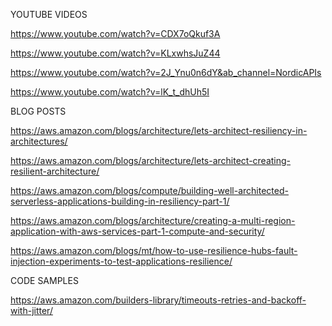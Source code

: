YOUTUBE VIDEOS

https://www.youtube.com/watch?v=CDX7oQkuf3A

https://www.youtube.com/watch?v=KLxwhsJuZ44

https://www.youtube.com/watch?v=2J_Ynu0n6dY&ab_channel=NordicAPIs

https://www.youtube.com/watch?v=lK_t_dhUh5I

BLOG POSTS

https://aws.amazon.com/blogs/architecture/lets-architect-resiliency-in-architectures/

https://aws.amazon.com/blogs/architecture/lets-architect-creating-resilient-architecture/

https://aws.amazon.com/blogs/compute/building-well-architected-serverless-applications-building-in-resiliency-part-1/

https://aws.amazon.com/blogs/architecture/creating-a-multi-region-application-with-aws-services-part-1-compute-and-security/

https://aws.amazon.com/blogs/mt/how-to-use-resilience-hubs-fault-injection-experiments-to-test-applications-resilience/

CODE SAMPLES 

https://aws.amazon.com/builders-library/timeouts-retries-and-backoff-with-jitter/


